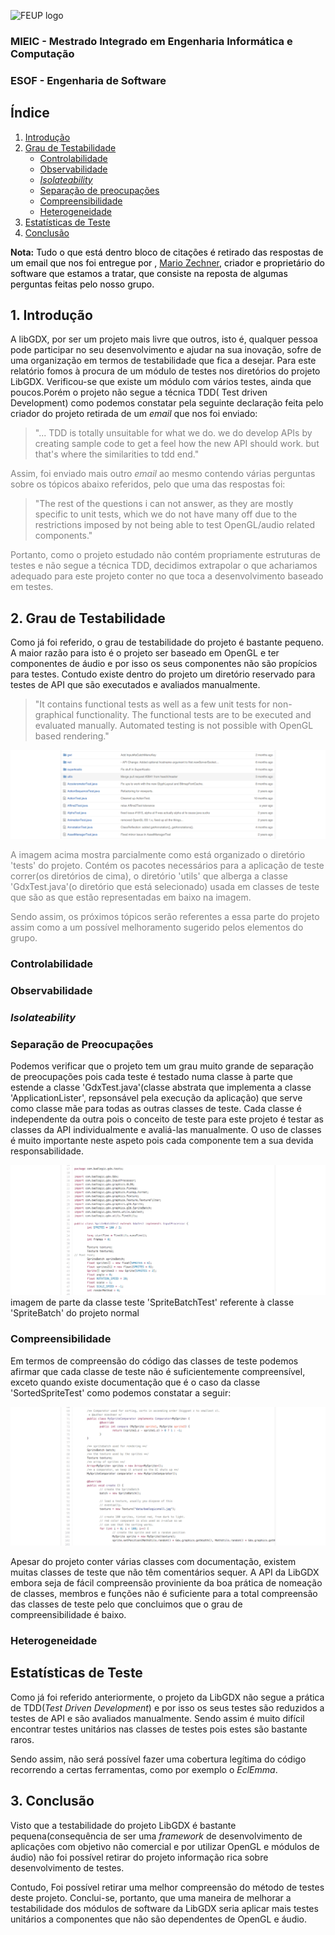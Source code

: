 ![FEUP logo](http://conference.mercatura.pt/gequaltec2015/site/images/feup.png)

### MIEIC - Mestrado Integrado em Engenharia Informática e Computação
### ESOF - Engenharia de Software

## Índice
1. [Introdução](#intro)
2. [Grau de Testabilidade](#grau)
   * [Controlabilidade](#control)
   * [Observabilidade](#observ)
   * [_Isolateability_](#isol)
   * [Separação de preocupações](#sep)
   * [Compreensibilidade](#comp)
   * [Heterogeneidade](#hetero)
3. [Estatísticas de Teste](#statistics)
4. [Conclusão](#conclusion)

__Nota:__<font color="black"> Tudo o que está dentro bloco de citações é retirado das respostas de um email que nos foi entregue por , [Mario Zechner](http://www.badlogicgames.com/wordpress/?p=3758), criador e proprietário do software que estamos a tratar, que consiste na reposta de algumas perguntas feitas pelo nosso grupo.


## <a name="intro"> 1. Introdução

  A libGDX, por ser um projeto mais livre que outros, isto é, qualquer pessoa pode participar no seu desenvolvimento e ajudar na sua inovação, sofre de uma organização em termos de testabilidade que fica a desejar. Para este relatório fomos à procura de um módulo de testes nos diretórios do projeto LibGDX. Verificou-se que existe um módulo com vários testes, ainda que poucos.Porém o projeto não segue a técnica TDD( Test driven Development) como podemos constatar pela seguinte declaração feita pelo criador do projeto retirada de um _email_ que nos foi enviado:

  > <font color="gray"> "... TDD is totally unsuitable for what we do. we do develop APIs by creating sample code to get a feel how the new API should work. but that's where the similarities to tdd end."

  Assim, foi enviado mais outro _email_ ao mesmo contendo várias perguntas sobre os tópicos abaixo referidos, pelo que uma das respostas foi:

  > <font color="gray"> "The rest of the questions i can not answer, as they are mostly specific to unit tests, which we do not have many off due to the restrictions imposed by not being able to test OpenGL/audio related components."

  Portanto, como o projeto estudado não contém propriamente estruturas de testes e não segue a técnica TDD, decidimos extrapolar o que achariamos adequado para este projeto conter no que toca a desenvolvimento baseado em testes.


## <a name="grau"> 2. Grau de Testabilidade

  Como já foi referido, o grau de testabilidade do projeto é bastante pequeno. A maior razão para isto é o projeto ser baseado em OpenGL e ter componentes de áudio e por isso os seus componentes não são propícios para testes. Contudo existe dentro do projeto um diretório reservado para testes de API que são executados e avaliados manualmente.

  > <font color="gray"> "It contains functional tests as well as a few unit tests for non-graphical functionality. The functional tests are to be executed and evaluated manually. Automated testing is not possible with OpenGL based rendering."

  ![LibGDX tests](Resources/report4Image1.png)

  A imagem acima mostra parcialmente como está organizado o diretório 'tests' do projeto. Contém os pacotes necessários para a aplicação de teste correr(os diretórios de cima), o diretório 'utils' que alberga a classe 'GdxTest.java'(o diretório que está selecionado) usada em classes de teste que são as que estão representadas em baixo na imagem.

  Sendo assim, os próximos tópicos serão referentes a essa parte do projeto assim como a um possível melhoramento sugerido pelos elementos do grupo.

### <a name="control"> Controlabilidade

### <a name="observ"> Observabilidade

### <a name="isol"> _Isolateability_

### <a name="sep"> Separação de Preocupações

Podemos verificar que o projeto tem um grau muito grande de separação de preocupações pois cada teste é testado numa classe à parte que estende a classe 'GdxTest.java'(classe abstrata que implementa a classe 'ApplicationLister', repsonsável pela execução da aplicação) que serve como classe mãe para todas as outras classes de teste. Cada classe é independente da outra pois o conceito de teste para este projeto é testar as classes da API individualmente e avaliá-las manualmente. O uso de classes é muito importante neste aspeto pois cada componente tem a sua devida responsabilidade.

![LibGDX testClassExample](Resources/report4Image2.png)
imagem de parte da classe teste 'SpriteBatchTest' referente à classe 'SpriteBatch' do projeto normal

### <a name="comp"> Compreensibilidade

Em termos de compreensão do código das classes de teste podemos afirmar que cada classe de teste não é suficientemente compreensível, exceto quando existe documentação que é o caso da classe 'SortedSpriteTest' como podemos constatar a seguir:

![LibGDX testClassExample](Resources/report4Image3.png)

Apesar do projeto conter várias classes com documentação, existem muitas classes de teste que não têm comentários sequer. A API da LibGDX embora seja de fácil compreensão proviniente da boa prática de nomeação de classes, membros e funções não é suficiente para a total compreensão das classes de teste pelo que concluimos que o grau de compreensibilidade é baixo.

### <a name="hetero"> Heterogeneidade

## <a name="statistics"> Estatísticas de Teste

Como já foi referido anteriormente, o projeto da LibGDX não segue a prática de TDD(_Test Driven Development_) e por isso os seus testes são reduzidos a testes de API e são avaliados manualmente. Sendo assim é muito difícil encontrar testes unitários nas classes de testes pois estes são bastante raros.

Sendo assim, não será possível fazer uma cobertura legítima do código recorrendo a certas ferramentas, como por exemplo o _EclEmma_.

## 3. <a name="conclusion"> Conclusão

Visto que a testabilidade do projeto LibGDX é bastante pequena(consequência de ser uma _framework_ de desenvolvimento de aplicações com objetivo não comercial e por utilizar OpenGL e módulos de áudio) não foi possível retirar do projeto informação rica sobre desenvolvimento de testes.

Contudo, Foi possível retirar uma melhor compreensão do método de testes deste projeto. Conclui-se, portanto, que uma maneira de melhorar a testabilidade dos módulos de software da LibGDX seria aplicar mais testes unitários a componentes que não são dependentes de OpenGL e áudio.
